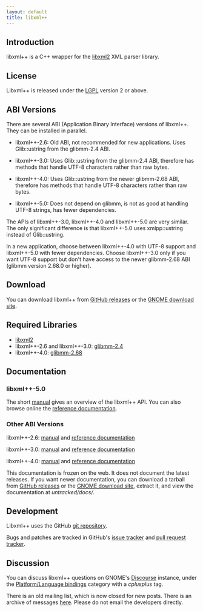 ```yaml
---
layout: default
title: libxml++
---
```

## Introduction

libxml++ is a C++ wrapper for the [libxml2](http://www.xmlsoft.org) XML parser library.

## License

Libxml++ is released under the [LGPL](https://www.gnu.org/licenses/lgpl.html) version 2 or above.

## ABI Versions

There are several ABI (Application Binary Interface) versions of libxml++.
They can be installed in parallel.

- libxml++-2.6: Old ABI, not recommended for new applications.
  Uses Glib::ustring from the glibmm-2.4 ABI.

- libxml++-3.0: Uses Glib::ustring from the glibmm-2.4 ABI,
  therefore has methods that handle UTF-8 characters rather than raw bytes.

- libxml++-4.0: Uses Glib::ustring from the newer glibmm-2.68 ABI,
  therefore has methods that handle UTF-8 characters rather than raw bytes.

- libxml++-5.0: Does not depend on glibmm, is not as good at handling UTF-8 strings,
  has fewer dependencies.

The APIs of libxml++-3.0, libxml++-4.0 and libxml++-5.0 are very similar.
The only significant difference is that libxml++-5.0 uses xmlpp::ustring
instead of Glib::ustring.

In a new application, choose between libxml++-4.0 with UTF-8 support and libxml++-5.0
with fewer dependencies. Choose libxml++-3.0 only if you want UTF-8 support but
don't have access to the newer glibmm-2.68 ABI (glibmm version 2.68.0 or higher).

## Download

You can download libxml++ from [GitHub releases](https://github.com/libxmlplusplus/libxmlplusplus/releases/)
or the [GNOME download site](https://download.gnome.org/sources/libxml++/).

## Required Libraries

* [libxml2](http://www.xmlsoft.org/)
* libxml++-2.6 and libxml++-3.0: [glibmm-2.4](https://developer-old.gnome.org/glibmm/2.66/)
* libxml++-4.0: [glibmm-2.68](https://gnome.pages.gitlab.gnome.org/glibmm/)

## Documentation

### libxml++-5.0

The short [manual](manual/html/index.html) gives an overview of the libxml++ API.
You can also browse online the [reference documentation](reference/html/index.html).

### Other ABI Versions

libxml++-2.6: [manual](https://developer-old.gnome.org/libxml++-tutorial/2.42/)
and [reference documentation](https://developer-old.gnome.org/libxml++/2.42/)

libxml++-3.0: [manual](https://developer-old.gnome.org/libxml++-tutorial/3.2/)
and [reference documentation](https://developer-old.gnome.org/libxml++/3.2/)

libxml++-4.0: [manual](https://developer-old.gnome.org/libxml++-tutorial/4.0/)
and [reference documentation](https://developer-old.gnome.org/libxml++/4.0)

This documentation is frozen on the web. It does not document the latest releases.
If you want newer documentation, you can download a tarball from
[GitHub releases](https://github.com/libxmlplusplus/libxmlplusplus/releases/)
or the [GNOME download site](https://download.gnome.org/sources/libxml++/),
extract it, and view the documentation at *untracked/docs/*.

## Development

Libxml++ uses the GitHub [git repository](https://github.com/libxmlplusplus/libxmlplusplus).

Bugs and patches are tracked in GitHub's [issue tracker](https://github.com/libxmlplusplus/libxmlplusplus/issues)
and [pull request tracker](https://github.com/libxmlplusplus/libxmlplusplus/pulls).

## Discussion

You can discuss libxml++ questions on GNOME's [Discourse](https://discourse.gnome.org)
instance, under the [Platform/Language bindings](https://discourse.gnome.org/c/platform/language-bindings)
category with a _cplusplus_ tag.

There is an old mailing list, which is now closed for new posts.
There is an archive of messages [here](https://mail.gnome.org/archives/libxmlplusplus-list/).
Please do not email the developers directly.
